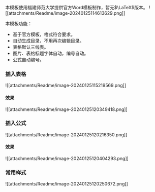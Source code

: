 

本模板使用福建师范大学提供官方Word模板制作，暂无$\LaTeX$版本。
![[attachments/Readme/image-20240125114613629.png]]

本模板功能：
- 基于官方模板，格式符合要求。
- 自动生成目录，不用再次编辑目录。
- 表格默认三线表。
- 图片、表格标题字体自动，编号自动。
- 公式自动编号。

### 插入表格
![[attachments/Readme/image-20240125115219569.png]]
#### 效果
![[attachments/Readme/image-20240125120349418.png]]



### 插入公式
![[attachments/Readme/image-20240125120216350.png]]
#### 效果
![[attachments/Readme/image-20240125120404293.png]]



### 常用样式
![[attachments/Readme/image-20240125120250672.png]]

